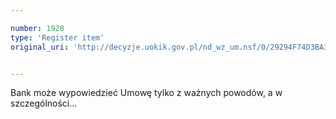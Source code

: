 ```yaml
---

number: 1928
type: 'Register item'
original_uri: 'http://decyzje.uokik.gov.pl/nd_wz_um.nsf/0/29294F74D3BA3BF9C125772200291599?OpenDocument'


---
```


Bank może wypowiedzieć Umowę tylko z ważnych powodów, a w szczególności...
